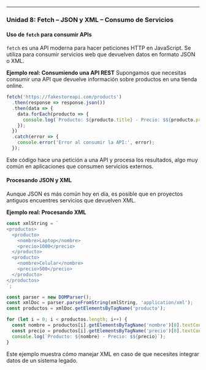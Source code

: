 
---

### **Unidad 8: Fetch – JSON y XML – Consumo de Servicios**

#### **Uso de `fetch` para consumir APIs**
`fetch` es una API moderna para hacer peticiones HTTP en JavaScript. Se utiliza para consumir servicios web que devuelven datos en formato JSON o XML.

**Ejemplo real: Consumiendo una API REST**
Supongamos que necesitas consumir una API que devuelve información sobre productos en una tienda online.

```javascript
fetch('https://fakestoreapi.com/products')
  .then(response => response.json())
  .then(data => {
    data.forEach(producto => {
      console.log(`Producto: ${producto.title} - Precio: $${producto.price}`);
    });
  })
  .catch(error => {
    console.error('Error al consumir la API:', error);
  });
```

Este código hace una petición a una API y procesa los resultados, algo muy común en aplicaciones que consumen servicios externos.

#### **Procesando JSON y XML**
Aunque JSON es más común hoy en día, es posible que en proyectos antiguos encuentres servicios que devuelven XML.

**Ejemplo real: Procesando XML**
```javascript
const xmlString = `
<productos>
  <producto>
    <nombre>Laptop</nombre>
    <precio>1000</precio>
  </producto>
  <producto>
    <nombre>Celular</nombre>
    <precio>500</precio>
  </producto>
</productos>
`;

const parser = new DOMParser();
const xmlDoc = parser.parseFromString(xmlString, 'application/xml');
const productos = xmlDoc.getElementsByTagName('producto');

for (let i = 0; i < productos.length; i++) {
  const nombre = productos[i].getElementsByTagName('nombre')[0].textContent;
  const precio = productos[i].getElementsByTagName('precio')[0].textContent;
  console.log(`Producto: ${nombre} - Precio: $${precio}`);
}
```

Este ejemplo muestra cómo manejar XML en caso de que necesites integrar datos de un sistema legado.
